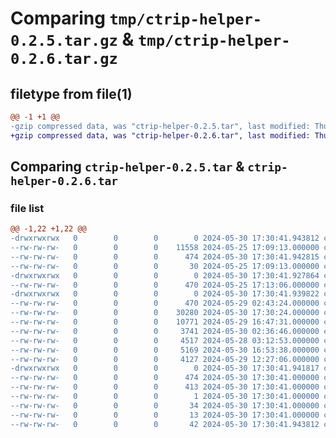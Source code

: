 # Comparing `tmp/ctrip-helper-0.2.5.tar.gz` & `tmp/ctrip-helper-0.2.6.tar.gz`

## filetype from file(1)

```diff
@@ -1 +1 @@
-gzip compressed data, was "ctrip-helper-0.2.5.tar", last modified: Thu May 30 17:30:41 2024, max compression
+gzip compressed data, was "ctrip-helper-0.2.6.tar", last modified: Thu May 30 17:56:37 2024, max compression
```

## Comparing `ctrip-helper-0.2.5.tar` & `ctrip-helper-0.2.6.tar`

### file list

```diff
@@ -1,22 +1,22 @@
-drwxrwxrwx   0        0        0        0 2024-05-30 17:30:41.943812 ctrip-helper-0.2.5/
--rw-rw-rw-   0        0        0    11558 2024-05-25 17:09:13.000000 ctrip-helper-0.2.5/LICENSE
--rw-rw-rw-   0        0        0      474 2024-05-30 17:30:41.942815 ctrip-helper-0.2.5/PKG-INFO
--rw-rw-rw-   0        0        0       30 2024-05-25 17:09:13.000000 ctrip-helper-0.2.5/README.md
-drwxrwxrwx   0        0        0        0 2024-05-30 17:30:41.927864 ctrip-helper-0.2.5/ctrip_helper/
--rw-rw-rw-   0        0        0      470 2024-05-25 17:13:06.000000 ctrip-helper-0.2.5/ctrip_helper/__init__.py
-drwxrwxrwx   0        0        0        0 2024-05-30 17:30:41.939822 ctrip-helper-0.2.5/ctrip_helper/api/
--rw-rw-rw-   0        0        0      470 2024-05-29 02:43:24.000000 ctrip-helper-0.2.5/ctrip_helper/api/__init__.py
--rw-rw-rw-   0        0        0    30280 2024-05-30 17:30:24.000000 ctrip-helper-0.2.5/ctrip_helper/api/desktop_ui.py
--rw-rw-rw-   0        0        0    10771 2024-05-29 16:47:31.000000 ctrip-helper-0.2.5/ctrip_helper/api/http_api.py
--rw-rw-rw-   0        0        0     3741 2024-05-30 02:36:46.000000 ctrip-helper-0.2.5/ctrip_helper/config.py
--rw-rw-rw-   0        0        0     4517 2024-05-28 03:12:53.000000 ctrip-helper-0.2.5/ctrip_helper/http_client.py
--rw-rw-rw-   0        0        0     5169 2024-05-30 16:53:38.000000 ctrip-helper-0.2.5/ctrip_helper/libs.py
--rw-rw-rw-   0        0        0     4127 2024-05-29 12:27:06.000000 ctrip-helper-0.2.5/ctrip_helper/utils.py
-drwxrwxrwx   0        0        0        0 2024-05-30 17:30:41.941817 ctrip-helper-0.2.5/ctrip_helper.egg-info/
--rw-rw-rw-   0        0        0      474 2024-05-30 17:30:41.000000 ctrip-helper-0.2.5/ctrip_helper.egg-info/PKG-INFO
--rw-rw-rw-   0        0        0      413 2024-05-30 17:30:41.000000 ctrip-helper-0.2.5/ctrip_helper.egg-info/SOURCES.txt
--rw-rw-rw-   0        0        0        1 2024-05-30 17:30:41.000000 ctrip-helper-0.2.5/ctrip_helper.egg-info/dependency_links.txt
--rw-rw-rw-   0        0        0       34 2024-05-30 17:30:41.000000 ctrip-helper-0.2.5/ctrip_helper.egg-info/requires.txt
--rw-rw-rw-   0        0        0       13 2024-05-30 17:30:41.000000 ctrip-helper-0.2.5/ctrip_helper.egg-info/top_level.txt
--rw-rw-rw-   0        0        0       42 2024-05-30 17:30:41.943812 ctrip-helper-0.2.5/setup.cfg
--rw-rw-rw-   0        0        0     1087 2024-05-30 17:30:36.000000 ctrip-helper-0.2.5/setup.py
+drwxrwxrwx   0        0        0        0 2024-05-30 17:56:37.479001 ctrip-helper-0.2.6/
+-rw-rw-rw-   0        0        0    11558 2024-05-25 17:09:13.000000 ctrip-helper-0.2.6/LICENSE
+-rw-rw-rw-   0        0        0      474 2024-05-30 17:56:37.478003 ctrip-helper-0.2.6/PKG-INFO
+-rw-rw-rw-   0        0        0       30 2024-05-25 17:09:13.000000 ctrip-helper-0.2.6/README.md
+drwxrwxrwx   0        0        0        0 2024-05-30 17:56:37.466069 ctrip-helper-0.2.6/ctrip_helper/
+-rw-rw-rw-   0        0        0      470 2024-05-25 17:13:06.000000 ctrip-helper-0.2.6/ctrip_helper/__init__.py
+drwxrwxrwx   0        0        0        0 2024-05-30 17:56:37.476009 ctrip-helper-0.2.6/ctrip_helper/api/
+-rw-rw-rw-   0        0        0      470 2024-05-29 02:43:24.000000 ctrip-helper-0.2.6/ctrip_helper/api/__init__.py
+-rw-rw-rw-   0        0        0    30744 2024-05-30 17:56:16.000000 ctrip-helper-0.2.6/ctrip_helper/api/desktop_ui.py
+-rw-rw-rw-   0        0        0    10771 2024-05-29 16:47:31.000000 ctrip-helper-0.2.6/ctrip_helper/api/http_api.py
+-rw-rw-rw-   0        0        0     3741 2024-05-30 02:36:46.000000 ctrip-helper-0.2.6/ctrip_helper/config.py
+-rw-rw-rw-   0        0        0     4517 2024-05-28 03:12:53.000000 ctrip-helper-0.2.6/ctrip_helper/http_client.py
+-rw-rw-rw-   0        0        0     5169 2024-05-30 16:53:38.000000 ctrip-helper-0.2.6/ctrip_helper/libs.py
+-rw-rw-rw-   0        0        0     4127 2024-05-29 12:27:06.000000 ctrip-helper-0.2.6/ctrip_helper/utils.py
+drwxrwxrwx   0        0        0        0 2024-05-30 17:56:37.477006 ctrip-helper-0.2.6/ctrip_helper.egg-info/
+-rw-rw-rw-   0        0        0      474 2024-05-30 17:56:37.000000 ctrip-helper-0.2.6/ctrip_helper.egg-info/PKG-INFO
+-rw-rw-rw-   0        0        0      413 2024-05-30 17:56:37.000000 ctrip-helper-0.2.6/ctrip_helper.egg-info/SOURCES.txt
+-rw-rw-rw-   0        0        0        1 2024-05-30 17:56:37.000000 ctrip-helper-0.2.6/ctrip_helper.egg-info/dependency_links.txt
+-rw-rw-rw-   0        0        0       34 2024-05-30 17:56:37.000000 ctrip-helper-0.2.6/ctrip_helper.egg-info/requires.txt
+-rw-rw-rw-   0        0        0       13 2024-05-30 17:56:37.000000 ctrip-helper-0.2.6/ctrip_helper.egg-info/top_level.txt
+-rw-rw-rw-   0        0        0       42 2024-05-30 17:56:37.479998 ctrip-helper-0.2.6/setup.cfg
+-rw-rw-rw-   0        0        0     1087 2024-05-30 17:56:32.000000 ctrip-helper-0.2.6/setup.py
```

### Comparing `ctrip-helper-0.2.5/LICENSE` & `ctrip-helper-0.2.6/LICENSE`

 * *Files identical despite different names*

### Comparing `ctrip-helper-0.2.5/ctrip_helper/api/desktop_ui.py` & `ctrip-helper-0.2.6/ctrip_helper/api/desktop_ui.py`

 * *Files 1% similar despite different names*

```diff
@@ -322,19 +322,30 @@
         )
         if got_it_button:
             return True
         else:
             return False
 
     @classmethod
+    def get_safe_payment_home_page(cls, driver: webdriver, loop: int = 1, sleep: float = 0) -> tuple:
+        current_url = ""
+        for _ in range(loop):
+            current_url = driver.current_url
+            if current_url.startswith(url_map.get("safe_payment_home")) is True:
+                return True, current_url
+            if sleep > 0:
+                time.sleep(sleep)
+        return False, current_url
+
+    @classmethod
     def get_order_amount_with_safe_payment_home(cls, driver: webdriver, loop: int = 1, sleep: float = 0,
                                                 **kwargs) -> Decimal:
         order_payment_amount = "0.00"
-        current_url = driver.current_url
-        if current_url.startswith(url_map.get("safe_payment_home")) is True:
+        is_success, current_url = cls.get_safe_payment_home_page(driver=driver, loop=loop, sleep=sleep)
+        if is_success is True:
             order_payment_amount_element = get_element(
                 driver=driver, locator=UILocatorRegx.order_payment_amount.value.get("locator"),
                 regx=UILocatorRegx.order_payment_amount.value.get("regx"), loop=loop, sleep=sleep, **kwargs
             )
             if order_payment_amount_element:
                 order_payment_amount = order_payment_amount_element.text.strip()
                 logger.info("获取订单的支付金额为：{}".format(order_payment_amount))
```

### Comparing `ctrip-helper-0.2.5/ctrip_helper/api/http_api.py` & `ctrip-helper-0.2.6/ctrip_helper/api/http_api.py`

 * *Files identical despite different names*

### Comparing `ctrip-helper-0.2.5/ctrip_helper/config.py` & `ctrip-helper-0.2.6/ctrip_helper/config.py`

 * *Files identical despite different names*

### Comparing `ctrip-helper-0.2.5/ctrip_helper/http_client.py` & `ctrip-helper-0.2.6/ctrip_helper/http_client.py`

 * *Files identical despite different names*

### Comparing `ctrip-helper-0.2.5/ctrip_helper/libs.py` & `ctrip-helper-0.2.6/ctrip_helper/libs.py`

 * *Files identical despite different names*

### Comparing `ctrip-helper-0.2.5/ctrip_helper/utils.py` & `ctrip-helper-0.2.6/ctrip_helper/utils.py`

 * *Files identical despite different names*

### Comparing `ctrip-helper-0.2.5/setup.py` & `ctrip-helper-0.2.6/setup.py`

 * *Files 1% similar despite different names*

```diff
@@ -9,15 +9,15 @@
 # Copyright ©2011-2024. Hunan xxxxxxx Company limited. All rights reserved.
 # ---------------------------------------------------------------------------------------------------------
 """
 from setuptools import setup, find_packages
 
 setup(
     name='ctrip-helper',
-    version='0.2.5',
+    version='0.2.6',
     description='This is my ctrip help package',
     long_description='This is my ctrip help package',
     author='ckf10000',
     author_email='ckf10000@sina.com',
     url='https://github.com/ckf10000/ctrip-helper',
     packages=find_packages(),
     install_requires=[
```


